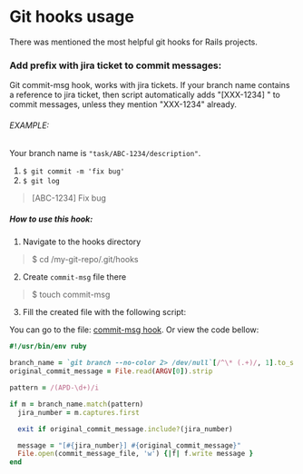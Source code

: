 # Git hooks usage

There was mentioned the most helpful git hooks for Rails projects.

### Add prefix with jira ticket to commit messages:
Git commit-msg hook, works with jira tickets. 
If your branch name contains a reference to jira ticket, then script automatically adds "[XXX-1234] " to commit messages, unless they mention "XXX-1234" already.

###### EXAMPLE:
Your branch name is `"task/ABC-1234/description"`.

1. `$ git commit -m 'fix bug'`
2. `$ git log`
 > [ABC-1234] Fix bug

##### How to use this hook:
1. Navigate to the hooks directory
> $ cd /my-git-repo/.git/hooks
2. Create `commit-msg` file there
> $ touch commit-msg
3. Fill the created file with the following script:

You can go to the file: [commit-msg hook](https://github.com/NikitaNazarov1/git_hooks/blob/main/hooks/commit-msg). Or view the code bellow:

```ruby
#!/usr/bin/env ruby

branch_name = `git branch --no-color 2> /dev/null`[/^\* (.+)/, 1].to_s
original_commit_message = File.read(ARGV[0]).strip

pattern = /(APD-\d+)/i

if m = branch_name.match(pattern)
  jira_number = m.captures.first

  exit if original_commit_message.include?(jira_number)

  message = "[#{jira_number}] #{original_commit_message}"
  File.open(commit_message_file, 'w') {|f| f.write message }
end
```



